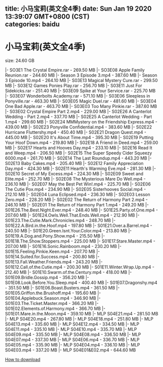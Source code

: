 
title: 小马宝莉(英文全4季)
date: Sun Jan 19 2020 13:39:07 GMT+0800 (CST)    
categories: baidu
---

# 小马宝莉(英文全4季)
size: 24.60 GB
 
 
|- SO3E1 The Crystal Empire.rar - 269.50 MB
|- SO3E08 Apple Family Reunion.rar - 244.60 MB
|- Season 3 Episode 3.mp4 - 387.60 MB
|- Season 3 Episode 10.mp4 - 264.10 MB
|- S03E13 Magical Mystery Cure.rar - 299.50 MB
|- S03E12 Games Ponies Play.rar - 256.70 MB
|- S03E11 Just For Sidekicks.rar - 251.40 MB
|- S03E09 Spike at Your Service.rar - 225.70 MB
|- S03E07 Wonderbolts Academy.rar - 571.10 MB
|- S03E06 Sleepless in Ponyville.rar - 463.30 MB
|- S03E05 Magic Duel.rar - 481.60 MB
|- S03E04 One Bad Apple.rar - 463.70 MB
|- S03E03 Too Many Pinkie.rar - 387.60 MB
|- S03E02 Crystal Empire Part 2.mp4 - 229.00 MB
|- S02E26 A Canterlot Wedding - Part 2.mp4 - 337.70 MB
|- S02E25 A Canterlot Wedding - Part 1.mp4 - 299.60 MB
|- S02E24  MMMystery on the Friendship Express.mp4 - 439.00 MB
|- S02E23  Ponyville Confidential.mp4 - 383.60 MB
|- S02E22 Hurricane Fluttershy.mp4 - 450.40 MB
|- S02E21 Dragon Quest.mp4 - 445.00 MB
|- S02E20 It's About Time.mp4 - 395.30 MB
|- S02E19 Putting Your Hoof Down.mp4 - 219.80 MB
|- S02E18 A Friend in Deed.mp4 - 259.00 MB
|- S02E17 Hearts and Hooves Day.mp4 - 233.10 MB
|- S02E16 Read It and Weep.mp4 - 206.50 MB
|- S02E15 The Super Speedy Cider Squeezy 6000.mp4 - 261.70 MB
|- S02E14 The Last Roundup.mp4 - 443.20 MB
|- S02E13 Baby Cakes.mp4 - 205.40 MB
|- S02E12 Family Appreciation Day.mp4 - 424.30 MB
|- S02E11 Hearth's Warming Eve.mp4 - 281.30 MB
|- S02E10 Secret of My Excess.mp4 - 224.30 MB
|- S02E09 Sweet and Elite.mp4 - 252.70 MB
|- S02E08 The Mysterious Mare Do Well.mp4 - 236.10 MB
|- S02E07 May the Best Pet Win!.mp4 - 225.70 MB
|- S02E06 The Cutie Pox.mp4 - 234.90 MB
|- S02E05 Sisterhooves Social.mp4 - 212.10 MB
|- S02E04 Luna Eclipsed.mp4 - 236.30 MB
|- S02E03 Lesson Zero.mp4 - 228.20 MB
|- S02E02 The Return of Harmony Part 2.mp4 - 246.10 MB
|- S02E01 The Return of Harmony Part 1.mp4 - 249.20 MB
|- S01E26.The.Best.Night.Ever.mp4 - 248.40 MB
|- S01E25.Party.of.One.mp4 - 207.60 MB
|- S01E24.Owls.Well.That.Ends.Well.mp4 - 212.90 MB
|- S01E23.The.Cutie.Mark.Chronicles.mp4 - 248.70 MB
|- S01E22.A.Bird.in.the.Hoof.mp4 - 197.80 MB
|- S01E21.Over.a.Barrel.mp4 - 240.50 MB
|- S01E20.Green.Isnt.Your.Color.mp4 - 213.80 MB
|- S01E19.A.Dog.and.Pony.Show.mp4 - 215.50 MB
|- S01E18.The.Show.Stoppers.mp4 - 225.00 MB
|- S01E17.Stare.Master.mp4 - 207.00 MB
|- S01E16.Sonic.Rainboom.mp4 - 230.20 MB
|- S01E15.Feeling.Pinkie.Keen.mp4 - 207.70 MB
|- S01E14.Suited.for.Success.mp4 - 200.80 MB
|- S01E13.Fall.Weather.Friends.mp4 - 243.20 MB
|- S01E12.Call.of.the.Cutie.mp4 - 200.30 MB
|- S01E11.Winter.Wrap.Up.mp4 - 212.40 MB
|- S01E10.Swarm.of.the.Century.mp4 - 418.00 MB
|- S01E09.Bridle.Gossip.mp4 - 356.20 MB
|- S01E08.Look.Before.You.Sleep.mp4 - 400.40 MB
|- S01E07.Dragonshy.mp4 - 351.50 MB
|- S01E06.Boast.Busters.mp4 - 361.50 MB
|- S01E05.Griffon.the.Brushoff.mp4 - 195.60 MB
|- S01E04.Applebuck.Season.mp4 - 346.90 MB
|- S01E03.The.Ticket.Master.mp4 - 366.20 MB
|- S01E02.Elements.of.Harmony.mp4 - 366.70 MB
|- S01E01.Mare.in.the.Moon.mp4 - 359.10 MB
|- MLP S04E21.mp4 - 281.50 MB
|- MLP S04E20.mp4 - 267.80 MB
|- MLP S04E18.mp4 - 251.80 MB
|- MLP S04E13.mp4 - 335.60 MB
|- MLP S04E12.mp4 - 334.50 MB
|- MLP S04E11.mp4 - 335.10 MB
|- MLP S04E10.mp4 - 335.70 MB
|- MLP S04E09.mp4 - 335.50 MB
|- MLP S04E08.mp4 - 336.50 MB
|- MLP S04E07.mp4 - 337.30 MB
|- MLP S04E06.mp4 - 336.70 MB
|- MLP S04E05.mp4 - 335.90 MB
|- MLP S04E04.mp4 - 336.10 MB
|- MLP S04E03.mp4 - 337.20 MB
|- MLP S04E01&E02.mp4 - 644.60 MB

[How to download](https://bpcam.bemobtrk.com/go/2ceec3aa-1ca2-46d6-b9ff-aaa5c184517c?jno=5526)
